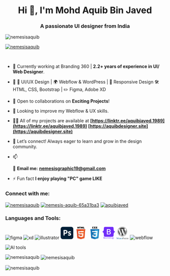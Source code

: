 <h1 align="center">Hi 👋, I'm Mohd Aquib Bin Javed </h1>
<h3 align="center">A passionate UI designer from India</h3>

<p align="left"> <img src="https://komarev.com/ghpvc/?username=nemesisaquib&label=Profile%20views&color=0e75b6&style=flat" alt="nemesisaquib" /> </p>

<p align="left"> <a href="https://github.com/ryo-ma/github-profile-trophy"><img src="https://github-profile-trophy.vercel.app/?username=nemesisaquib" alt="nemesisaquib" /></a> </p>

<p align="left"> <a href="https://twitter.com/" target="blank"><img src="https://img.shields.io/twitter/follow/?logo=twitter&style=for-the-badge" alt="" /></a> </p>

- 🔭 Currently working at Branding 360 | **2.2+ years of experience in UI/ Web Designer**.

- 🌱 🎨 UI/UX Design | 🌍 Webflow & WordPress | 📱 Responsive Design 🛠️ HTML, CSS, Bootstrap | ✏️ Figma, Adobe XD

- 👯 Open to collaborations on **Exciting Projects**!

- 🤝 Looking to improve my Webflow & UX skills.

- 👨‍💻 All of my projects are available at **[https://linktr.ee/aquibjaved.1989](https://linktr.ee/aquibjaved.1989) [https://aquibdesigner.site](https://aquibdesigner.site)**

- 💬 Let’s connect! Always eager to learn and grow in the design community.

- 📫 <p>📩 <strong>Email me:</strong> <a href="mailto:nemesisgraphic19@gmail.com">**nemesisgraphic19@gmail.com**</a></p>


- ⚡ Fun fact **I enjoy playing "PC" game LIKE <GOD OF WAR>**

<h3 align="left">Connect with me:</h3>
<p align="left">
<a href="https://dev.to/nemesisaquib" target="blank"><img align="center" src="https://raw.githubusercontent.com/rahuldkjain/github-profile-readme-generator/master/src/images/icons/Social/devto.svg" alt="nemesisaquib" height="30" width="40" /></a>
<a href="https://linkedin.com/in/nemesis-aquib" target="_blank"><img align="center" src="https://raw.githubusercontent.com/rahuldkjain/github-profile-readme-generator/master/src/images/icons/Social/linked-in-alt.svg" alt="nemesis-aquib-65a31ba3" height="30" width="40" /></a>
<a href="https://www.behance.net/aquibjaved" target="_blank"><img align="center" src="https://raw.githubusercontent.com/rahuldkjain/github-profile-readme-generator/master/src/images/icons/Social/behance.svg" alt="aquibjaved" height="30" width="40" /></a>
</p>

<h3 align="left">Languages and Tools:</h3>
<p align="left">  <img src="https://www.vectorlogo.zone/logos/figma/figma-icon.svg" alt="figma" width="40" height="40"/>
  <img src="https://www.svgrepo.com/show/305664/adobe-xd.svg" alt="xd" width="40" height="40"/>
    <img src="https://www.vectorlogo.zone/logos/adobe_illustrator/adobe_illustrator-icon.svg" alt="illustrator" width="40" height="40"/>
  <img src="https://raw.githubusercontent.com/devicons/devicon/master/icons/photoshop/photoshop-plain.svg" alt="photoshop" width="40" height="40"/>
 
  <img src="https://raw.githubusercontent.com/devicons/devicon/master/icons/html5/html5-original-wordmark.svg" alt="html5" width="40" height="40"/>
  <img src="https://raw.githubusercontent.com/devicons/devicon/master/icons/css3/css3-original-wordmark.svg" alt="css3" width="40" height="40"/>
  <img src="https://raw.githubusercontent.com/devicons/devicon/master/icons/bootstrap/bootstrap-plain-wordmark.svg" alt="bootstrap" width="40" height="40"/>
  <img src="https://raw.githubusercontent.com/devicons/devicon/master/icons/wordpress/wordpress-original.svg" alt="wordpress" width="40" height="40"/>
  <img src="https://www.vectorlogo.zone/logos/webflow/webflow-icon.svg" alt="webflow" width="40" height="40"/>

  <img src="https://cdn-icons-png.flaticon.com/512/10797/10797888.png" alt="AI tools" width="40" height="40"/> </p>

<p><img align="left" src="https://github-readme-stats.vercel.app/api/top-langs?username=nemesisaquib&show_icons=true&locale=en&layout=compact" alt="nemesisaquib" /></p>

<p>&nbsp;<img align="center" src="https://github-readme-stats.vercel.app/api?username=nemesisaquib&show_icons=true&locale=en" alt="nemesisaquib" /></p>

<p><img align="center" src="https://github-readme-streak-stats.herokuapp.com/?user=nemesisaquib&" alt="nemesisaquib" /></p>

